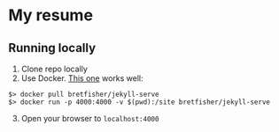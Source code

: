 # My resume

## Running locally

1. Clone repo locally
2. Use Docker. [This one](https://github.com/BretFisher/jekyll-serve) works well:
```
$> docker pull bretfisher/jekyll-serve
$> docker run -p 4000:4000 -v $(pwd):/site bretfisher/jekyll-serve
```
3. Open your browser to `localhost:4000`
